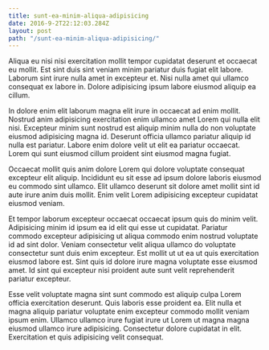 ```yaml
---
title: sunt-ea-minim-aliqua-adipisicing
date: 2016-9-2T22:12:03.284Z
layout: post
path: "/sunt-ea-minim-aliqua-adipisicing/"
---
```


Aliqua eu nisi nisi exercitation mollit tempor cupidatat deserunt et occaecat eu mollit. Est sint duis sint veniam minim pariatur duis fugiat elit labore. Laborum sint irure nulla amet in excepteur et. Nisi nulla amet qui ullamco consequat ex labore in. Dolore adipisicing ipsum labore eiusmod aliquip ea cillum.

In dolore enim elit laborum magna elit irure in occaecat ad enim mollit. Nostrud anim adipisicing exercitation enim ullamco amet Lorem qui nulla elit nisi. Excepteur minim sunt nostrud est aliquip minim nulla do non voluptate eiusmod adipisicing magna id. Deserunt officia ullamco pariatur aliquip id nulla est pariatur. Labore enim dolore velit ut elit ea pariatur occaecat. Lorem qui sunt eiusmod cillum proident sint eiusmod magna fugiat.

Occaecat mollit quis anim dolore Lorem qui dolore voluptate consequat excepteur elit aliquip. Incididunt eu sit esse ad ipsum dolore laboris eiusmod eu commodo sint ullamco. Elit ullamco deserunt sit dolore amet mollit sint id aute irure anim duis mollit. Enim velit Lorem adipisicing excepteur cupidatat eiusmod veniam.

Et tempor laborum excepteur occaecat occaecat ipsum quis do minim velit. Adipisicing minim id ipsum ea id elit qui esse ut cupidatat. Pariatur commodo excepteur adipisicing ut aliqua commodo enim nostrud voluptate id ad sint dolor. Veniam consectetur velit aliqua ullamco do voluptate consectetur sunt duis enim excepteur. Est mollit ut ut ea ut quis exercitation eiusmod labore est. Sint quis id dolore irure magna voluptate esse eiusmod amet. Id sint qui excepteur nisi proident aute sunt velit reprehenderit pariatur excepteur.

Esse velit voluptate magna sint sunt commodo est aliquip culpa Lorem officia exercitation deserunt. Quis laboris esse proident ea. Elit nulla et magna aliquip pariatur voluptate enim excepteur commodo mollit veniam ipsum enim. Ullamco ullamco irure fugiat irure ut Lorem ut magna magna eiusmod ullamco irure adipisicing. Consectetur dolore cupidatat in elit. Exercitation et quis adipisicing velit consequat.